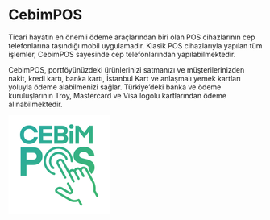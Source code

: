 # CebimPOS

Ticari hayatın en önemli ödeme araçlarından biri olan POS cihazlarının cep telefonlarına taşındığı mobil uygulamadır. Klasik POS cihazlarıyla yapılan tüm işlemler, CebimPOS sayesinde cep telefonlarından yapılabilmektedir.

CebimPOS, portföyünüzdeki ürünlerinizi satmanızı ve müşterilerinizden nakit, kredi kartı, banka kartı, İstanbul Kart ve anlaşmalı yemek kartları yoluyla ödeme alabilmenizi sağlar. Türkiye’deki banka ve ödeme kuruluşlarının Troy, Mastercard ve Visa logolu kartlarından ödeme alınabilmektedir.

![](.gitbook/assets/cebimposlogo.png)



